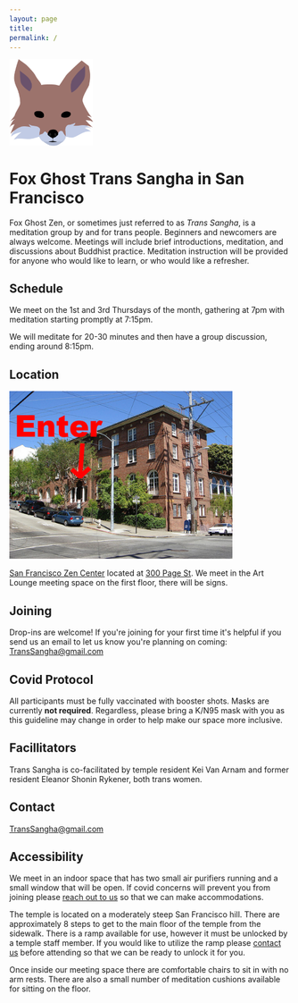 ```yaml
---
layout: page
title:
permalink: /
---
```



<img src="images/fox-icon-bare.png" alt="an illustration of a ghostly fox" width="150px"/>

# Fox Ghost Trans Sangha in San Francisco
Fox Ghost Zen, or sometimes just referred to as _Trans Sangha_, is a meditation group by and for trans people. Beginners and newcomers are always welcome. Meetings will include brief introductions, meditation, and discussions about Buddhist practice. Meditation instruction will be provided for anyone who would like to learn, or who would like a refresher.

## Schedule
We meet on the 1st and 3rd Thursdays of the month, gathering at 7pm with meditation starting promptly at 7:15pm.

We will meditate for 20-30 minutes and then have a group discussion, ending around 8:15pm.

## Location
<img src="images/sfzc.jpg" alt="a photo of the zen center" width="400px"/>

[San Francisco Zen Center](https://sfzc.org) located at [300 Page St](https://goo.gl/maps/1tYkRHUwu3E2i5rz5). We meet in the Art Lounge meeting space on the first floor, there will be signs.

## Joining
Drop-ins are welcome! If you're joining for your first time it's helpful if you send us an email to let us know you're planning on coming: [TransSangha@gmail.com](mailto:transsangha@gmail.com)

## Covid Protocol
All participants must be fully vaccinated with booster shots. Masks are currently **not required**. Regardless, please bring a K/N95 mask with you as this guideline may change in order to help make our space more inclusive.

## Facillitators
Trans Sangha is co-facilitated by temple resident Kei Van Arnam and former resident Eleanor Shonin Rykener, both trans women.

## Contact
[TransSangha@gmail.com](mailto:transsangha@gmail.com)

## Accessibility
We meet in an indoor space that has two small air purifiers running and a small window that will be open. If covid concerns will prevent you from joining please [reach out to us](mailto:transsangha@gmail.com) so that we can make accommodations.

The temple is located on a moderately steep San Francisco hill. There are approximately 8 steps to get to the main floor of the temple from the sidewalk. There is a ramp available for use, however it must be unlocked by a temple staff member. If you would like to utilize the ramp please [contact us](mailto:transsangha@gmail.com) before attending so that we can be ready to unlock it for you.

Once inside our meeting space there are comfortable chairs to sit in with no arm rests. There are also a small number of meditation cushions available for sitting on the floor.
